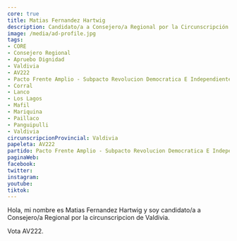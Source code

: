 ```yaml
---
core: true
title: Matias Fernandez Hartwig
description: Candidato/a a Consejero/a Regional por la Circunscripción de Valdivia
image: /media/ad-profile.jpg
tags:
- CORE
- Consejero Regional
- Apruebo Dignidad
- Valdivia
- AV222
- Pacto Frente Amplio - Subpacto Revolucion Democratica E Independientes - Convergencia Social
- Corral
- Lanco
- Los Lagos
- Mafil
- Mariquina
- Paillaco
- Panguipulli
- Valdivia
circunscripcionProvincial: Valdivia
papeleta: AV222
partido: Pacto Frente Amplio - Subpacto Revolucion Democratica E Independientes - Convergencia Social
paginaWeb:
facebook:
twitter:
instagram:
youtube:
tiktok:
---
```

Hola, mi nombre es Matias Fernandez Hartwig y soy candidato/a a Consejero/a Regional por la circunscripcion de Valdivia.

Vota AV222.
